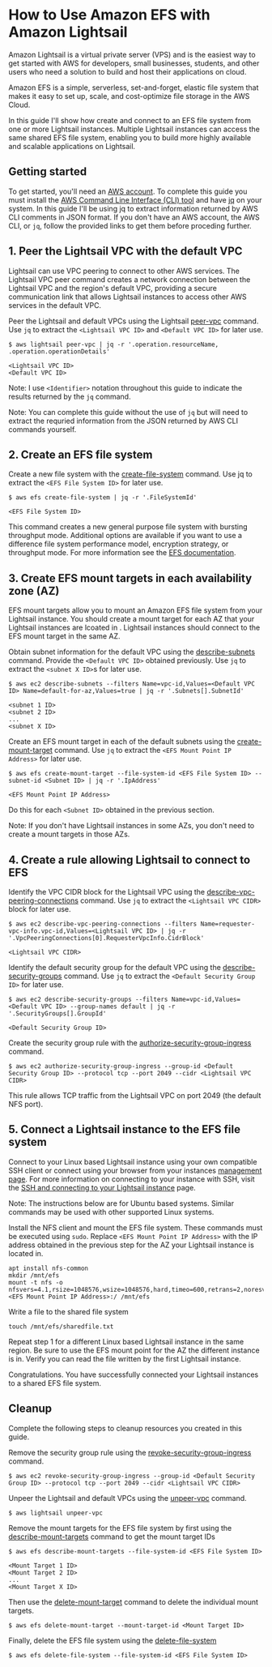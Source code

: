 # How to Use Amazon EFS with Amazon Lightsail

Amazon Lightsail is a virtual private server (VPS) and is the easiest way to get started with AWS for developers, small businesses, students, and other users who need a solution to build and host their applications on cloud.

Amazon EFS is a simple, serverless, set-and-forget, elastic file system that makes it easy to set up, scale, and cost-optimize file storage in the AWS Cloud.

In this guide I'll show how create and connect to an EFS file system from one or more Lightsail instances. Multiple Lightsail instances can access the same shared EFS file system, enabling you to build more highly available and scalable applications on Lightsail.

## Getting started

To get started, you'll need an [AWS account](https://portal.aws.amazon.com/billing/signup). To complete this guide you must install the [AWS Command Line Interface (CLI) tool](https://docs.aws.amazon.com/cli/latest/userguide/cli-chap-install.html) and have [jq](https://stedolan.github.io/jq/) on your system. In this guide I'll be using jq to extract information returned by AWS CLI comments in JSON format. If you don't have an AWS account, the AWS CLI, or ```jq```, follow the provided links to get them before proceding further.

## 1. Peer the Lightsail VPC with the default VPC

Lightsail can use VPC peering to connect to other AWS services. The Lightsail VPC peer command creates a network connection between the Lightsail VPC and the region's default VPC, providing a secure communication link that allows Lightsail instances to access other AWS services in the default VPC.

Peer the Lightsail and default VPCs using the Lightsail [peer-vpc](https://awscli.amazonaws.com/v2/documentation/api/latest/reference/lightsail/peer-vpc.html) command. Use ```jq``` to extract the ```<Lightsail VPC ID>``` and ```<Default VPC ID>``` for later use. 

```
$ aws lightsail peer-vpc | jq -r '.operation.resourceName, .operation.operationDetails'

<Lightsail VPC ID>
<Default VPC ID>
```

Note: I use ```<Identifier>``` notation throughout this guide to indicate the results returned by the ```jq``` command. 

Note: You can complete this guide without the use of ```jq``` but will need to extract the requried information from the JSON returned by AWS CLI commands yourself.

## 2. Create an EFS file system

Create a new file system with the [create-file-system](https://awscli.amazonaws.com/v2/documentation/api/latest/reference/efs/create-file-system.html) command. Use jq to extract the ```<EFS File System ID>``` for later use. 

```
$ aws efs create-file-system | jq -r '.FileSystemId'
   
<EFS File System ID>
```

This command creates a new general purpose file system with bursting throughput mode. Additional options are available if you want to use a difference file system performance model, encryption strategy, or throughput mode. For more information see the [EFS documentation](https://docs.aws.amazon.com/efs/index.html). 

## 3. Create EFS mount targets in each availability zone (AZ)

EFS mount targets allow you to mount an Amazon EFS file system from your Lightsail instance. You should create a mount target for each AZ that your Lightsail instances are lcoated in . Lightsail instances should connect to the EFS mount target in the same AZ. 

Obtain subnet information for the default VPC using the [describe-subnets](https://awscli.amazonaws.com/v2/documentation/api/latest/reference/ec2/describe-subnets.html) command. Provide the ```<Default VPC ID>``` obtained previously. Use ```jq``` to extract the ```<subnet X ID>```s for later use. 

```
$ aws ec2 describe-subnets --filters Name=vpc-id,Values=<Default VPC ID> Name=default-for-az,Values=true | jq -r '.Subnets[].SubnetId'

<subnet 1 ID>
<subnet 2 ID>
...
<subnet X ID>
```

Create an EFS mount target in each of the default subnets using the [create-mount-target](https://awscli.amazonaws.com/v2/documentation/api/latest/reference/efs/create-mount-target.html) command.  Use ```jq``` to extract the ```<EFS Mount Point IP Address>``` for later use.

```
$ aws efs create-mount-target --file-system-id <EFS File System ID> --subnet-id <Subnet ID> | jq -r '.IpAddress'

<EFS Mount Point IP Address>
```

Do this for each ```<Subnet ID>``` obtained in the previous section.

Note: If you don't have Lightsail instances in some AZs, you don't need to create a mount targets in those AZs. 

## 4. Create a rule allowing Lightsail to connect to EFS

Identify the VPC CIDR block for the Lightsail VPC using the [describe-vpc-peering-connections](https://awscli.amazonaws.com/v2/documentation/api/latest/reference/ec2/describe-vpc-peering-connections.html) command. Use ```jq``` to extract the ```<Lightsail VPC CIDR>``` block for later use.

```
$ aws ec2 describe-vpc-peering-connections --filters Name=requester-vpc-info.vpc-id,Values=<Lightsail VPC ID> | jq -r '.VpcPeeringConnections[0].RequesterVpcInfo.CidrBlock'

<Lightsail VPC CIDR>
```

Identify the default security group for the default VPC using the [describe-security-groups](https://awscli.amazonaws.com/v2/documentation/api/latest/reference/ec2/describe-security-groups.html) command. Use ```jq``` to extract the ```<Default Security Group ID>``` for later use.

```
$ aws ec2 describe-security-groups --filters Name=vpc-id,Values=<Default VPC ID> --group-names default | jq -r '.SecurityGroups[].GroupId'

<Default Security Group ID>
```

Create the security group rule with the [authorize-security-group-ingress](https://awscli.amazonaws.com/v2/documentation/api/latest/reference/ec2/authorize-security-group-ingress.html) command. 

```
$ aws ec2 authorize-security-group-ingress --group-id <Default Security Group ID> --protocol tcp --port 2049 --cidr <Lightsail VPC CIDR>
```

This rule allows TCP traffic from the Lightsail VPC on port 2049 (the default NFS port).


## 5. Connect a Lightsail instance to the EFS file system

Connect to your Linux based Lightsail instance using your own compatible SSH client or connect using your browser from your instances [management page](https://lightsail.aws.amazon.com/ls/webapp/home/instances). For more information on connecting to your instance with SSH, visit the [SSH and connecting to your Lightsail instance](https://lightsail.aws.amazon.com/ls/docs/en_us/articles/understanding-ssh-in-amazon-lightsail) page. 

Note: The instructions below are for Ubuntu based systems. Similar commands may be used with other supported Linux systems.

Install the NFS client and mount the EFS file system. These commands must be executed using ```sudo```. Replace ```<EFS Mount Point IP Address>``` with the IP address obtained in the previous step for the AZ your Lightsail instance is located in. 

```
apt install nfs-common
mkdir /mnt/efs
mount -t nfs -o nfsvers=4.1,rsize=1048576,wsize=1048576,hard,timeo=600,retrans=2,noresvport <EFS Mount Point IP Address>:/ /mnt/efs
```

Write a file to the shared file system

```
touch /mnt/efs/sharedfile.txt
```

Repeat step 1 for a different Linux based Lightsail instance in the same region. Be sure to use the EFS mount point for the AZ the different instance is in. Verify you can read the file written by the first Lightsail instance.

Congratulations. You have successfully connected your Lightsail instances to a shared EFS file system.


## Cleanup

Complete the following steps to cleanup resources you created in this guide.

Remove the security group rule using the [revoke-security-group-ingress](https://awscli.amazonaws.com/v2/documentation/api/latest/reference/ec2/revoke-security-group-ingress.html) command.

```
$ aws ec2 revoke-security-group-ingress --group-id <Default Security Group ID> --protocol tcp --port 2049 --cidr <Lightsail VPC CIDR>
```

Unpeer the Lightsail and default VPCs using the [unpeer-vpc](https://awscli.amazonaws.com/v2/documentation/api/latest/reference/lightsail/unpeer-vpc.html) command.


```
$ aws lightsail unpeer-vpc
```

Remove the mount targets for the EFS file system by first using the [describe-mount-targets](https://awscli.amazonaws.com/v2/documentation/api/latest/reference/efs/describe-mount-targets.html) command to get the mount target IDs  
   
```
$ aws efs describe-mount-targets --file-system-id <EFS File System ID>

<Mount Target 1 ID>
<Mount Target 2 ID>
...
<Mount Target X ID>
```

Then use the [delete-mount-target](https://awscli.amazonaws.com/v2/documentation/api/latest/reference/efs/delete-mount-target.html) command to delete the individual mount targets.

```
$ aws efs delete-mount-target --mount-target-id <Mount Target ID>
```

Finally, delete the EFS file system using the [delete-file-system](https://awscli.amazonaws.com/v2/documentation/api/latest/reference/efs/delete-file-system.html)

```
$ aws efs delete-file-system --file-system-id <EFS File System ID>
```

